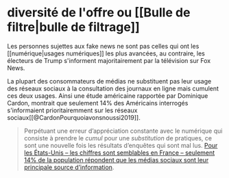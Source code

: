 
# diversité de l'offre ou [[Bulle de filtre|bulle de filtrage]]

Les personnes sujettes aux fake news ne sont pas celles qui ont les [[numérique|usages numériques]] les plus avancées, au contraire, les électeurs de Trump s'informent majoritairement par la télévision sur Fox News. 

La plupart des consommateurs de médias ne substituent pas leur usage des réseaux sociaux à la consultation des journaux en ligne mais cumulent ces deux usages. Ainsi une étude américaine rapportée par Dominique Cardon, montrait que seulement 14% des Américains interrogés s'informaient prioritairemment sur les réseaux sociaux[[@CardonPourquoiavonsnoussi2019]]. 

>Perpétuant une erreur d’appréciation constante avec le numérique qui consiste à prendre le _cumul_ pour une _substitution_ de pratiques, ce sont une nouvelle fois les résultats d’enquêtes qui sont mal lus. [Pour les États-Unis – les chiffres sont semblables en France – seulement 14% de la population répondent que les médias sociaux sont leur principale source d’information](https://www.aeaweb.org/articles?id=10.1257/jep.31.2.211).



